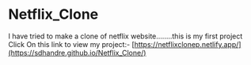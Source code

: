 # Netflix_Clone

I have tried to make a clone of netflix website........this is my first project
Click On this link to view my project:-
[https://netflixclonep.netlify.app/](https://sdhandre.github.io/Netflix_Clone/)

